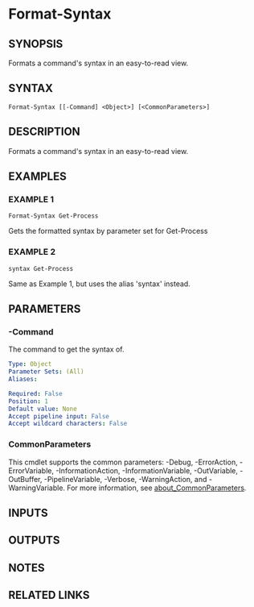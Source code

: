 # Format-Syntax

## SYNOPSIS
Formats a command's syntax in an easy-to-read view.

## SYNTAX

```
Format-Syntax [[-Command] <Object>] [<CommonParameters>]
```

## DESCRIPTION
Formats a command's syntax in an easy-to-read view.

## EXAMPLES

### EXAMPLE 1
```
Format-Syntax Get-Process
```

Gets the formatted syntax by parameter set for Get-Process

### EXAMPLE 2
```
syntax Get-Process
```

Same as Example 1, but uses the alias 'syntax' instead.

## PARAMETERS

### -Command
The command to get the syntax of.

```yaml
Type: Object
Parameter Sets: (All)
Aliases:

Required: False
Position: 1
Default value: None
Accept pipeline input: False
Accept wildcard characters: False
```

### CommonParameters
This cmdlet supports the common parameters: -Debug, -ErrorAction, -ErrorVariable, -InformationAction, -InformationVariable, -OutVariable, -OutBuffer, -PipelineVariable, -Verbose, -WarningAction, and -WarningVariable. For more information, see [about_CommonParameters](http://go.microsoft.com/fwlink/?LinkID=113216).

## INPUTS

## OUTPUTS

## NOTES

## RELATED LINKS
